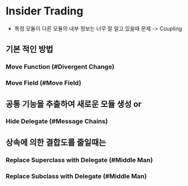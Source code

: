 # Insider Trading
* 특정 모듈이 다른 모듈의 내부 정보는 너무 잘 알고 있을때 문제 -> Coupling

## 기본 적인 방법
### Move Function (#Divergent Change)
### Move Field (#Move Field)

## 공통 기능을 추출하여 새로운 모듈 생성 or
### Hide Delegate (#Message Chains)

## 상속에 의한 결합도를 줄일때는
### Replace Superclass with Delegate (#Middle Man)
### Replace Subclass with Delegate (#Middle Man)
